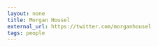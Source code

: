 ```yaml
---
layout: none
title: Morgan Housel
external_url: https://twitter.com/morganhousel
tags: people
---
```

